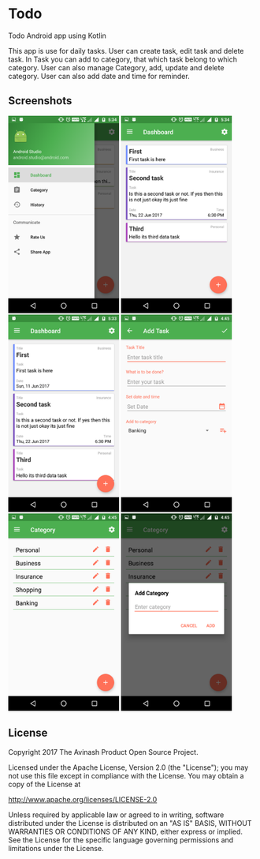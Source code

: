 # Todo
Todo Android app using Kotlin

This app is use for daily tasks. User can create task, edit task and delete task. In Task you can add to category, that which task belong to which category. User can also manage Category, add, update and delete category. User can also add date and time for reminder.

Screenshots
-------------

<img src="screenshort/Screenshot_20170609-173420.png" height="400" alt="Screenshot"/> <img src="screenshort/Screenshot_20170609-173410.png" height="400" alt="Screenshot"/> <img src="screenshort/Screenshot_20170609-173401.png" height="400" alt="Screenshot"/> <img src="screenshort/Screenshot_20170601-164524.png" height="400" alt="Screenshot"/> <img src="screenshort/Screenshot_20170601-164530.png" height="400" alt="Screenshot"/> <img src="screenshort/Screenshot_20170601-164535.png" height="400" alt="Screenshot"/> 

License
-------

Copyright 2017 The Avinash Product Open Source Project.

Licensed under the Apache License, Version 2.0 (the "License");
you may not use this file except in compliance with the License.
You may obtain a copy of the License at

http://www.apache.org/licenses/LICENSE-2.0

Unless required by applicable law or agreed to in writing, software
distributed under the License is distributed on an "AS IS" BASIS, WITHOUT
WARRANTIES OR CONDITIONS OF ANY KIND, either express or implied.  See the
License for the specific language governing permissions and limitations under
the License.
